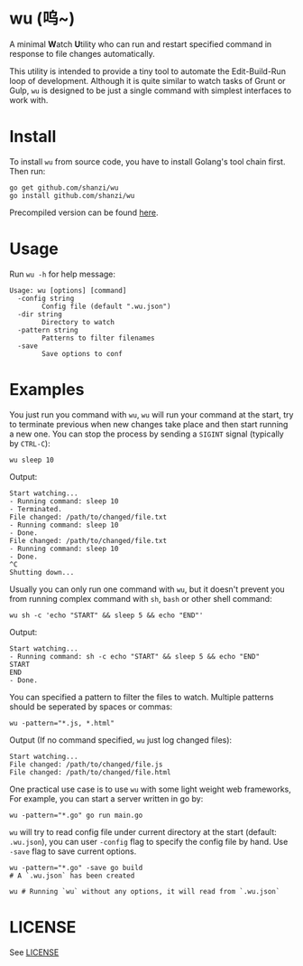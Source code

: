# wu (呜~)

A minimal **W**atch **U**tility who can run and restart specified command in
response to file changes automatically.

This utility is intended to provide a tiny tool to automate the Edit-Build-Run
loop of development. Although it is quite similar to watch tasks of Grunt or Gulp,
`wu` is designed to be just a single command with simplest interfaces to work with.

# Install

To install `wu` from source code, you have to install Golang's tool chain first.
Then run:

```
go get github.com/shanzi/wu
go install github.com/shanzi/wu
```

Precompiled version can be found [here](https://github.com/shanzi/wu/releases).

# Usage

Run `wu -h` for help message:

```
Usage: wu [options] [command]
  -config string
        Config file (default ".wu.json")
  -dir string
        Directory to watch
  -pattern string
        Patterns to filter filenames
  -save
        Save options to conf
```

# Examples

You just run you command with `wu`, `wu` will run your command at the start,
try to terminate previous when new changes take place and then start running a new one.
You can stop the process by sending a `SIGINT` signal (typically by `CTRL-C`):

```
wu sleep 10
```

Output:
```
Start watching...
- Running command: sleep 10
- Terminated.
File changed: /path/to/changed/file.txt
- Running command: sleep 10
- Done.
File changed: /path/to/changed/file.txt
- Running command: sleep 10
- Done.
^C
Shutting down...
```

Usually you can only run one command with `wu`, but it doesn't prevent you from
running complex command with `sh`, `bash` or other shell command:

```
wu sh -c 'echo "START" && sleep 5 && echo "END"'
```

Output:
```
Start watching...
- Running command: sh -c echo "START" && sleep 5 && echo "END"
START
END
- Done.
```

You can specified a pattern to filter the files to watch. Multiple patterns
should be seperated by spaces or commas:

```
wu -pattern="*.js, *.html"
```

Output (If no command specified, `wu` just log changed files):

```
Start watching...
File changed: /path/to/changed/file.js
File changed: /path/to/changed/file.html
```

One practical use case is to use `wu` with some light weight web frameworks,
For example, you can start a server written in go by:

```
wu -pattern="*.go" go run main.go
```

`wu` will try to read config file under current directory at the start (default: `.wu.json`),
you can user `-config` flag to specify the config file by hand. Use `-save` flag to save
current options.

```
wu -pattern="*.go" -save go build
# A `.wu.json` has been created

wu # Running `wu` without any options, it will read from `.wu.json`
```

# LICENSE

See [LICENSE](./LICENSE)
